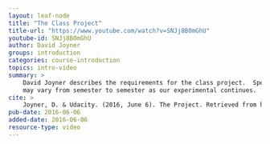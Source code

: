 ```yaml
---
layout: leaf-node
title: "The Class Project"
title-url: "https://www.youtube.com/watch?v=SNJj8B0mGhU"
youtube-id: SNJj8B0mGhU
author: David Joyner
groups: introduction
categories: course-introduction
topics: intro-video
summary: >
    David Joyner describes the requirements for the class project.  Specific requirements
    may vary from semester to semester as our experimental continues.
cite: >
    Joyner, D. & Udacity. (2016, June 6). The Project. Retrieved from https://www.youtube.com/watch?v=SNJj8B0mGhU
pub-date: 2016-06-06
added-date: 2016-06-06
resource-type: video
---
```

